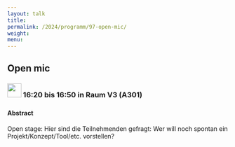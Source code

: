```yaml
---
layout: talk
title:
permalink: /2024/programm/97-open-mic/
weight:
menu:
---
```

## Open mic

### <img height = "32" src="../../../images/talk.svg"> 16:20 bis 16:50 in Raum V3 (A301)

### 

#### Abstract

Open stage: Hier sind die Teilnehmenden gefragt: Wer will noch spontan ein Projekt/Konzept/Tool/etc. vorstellen?

